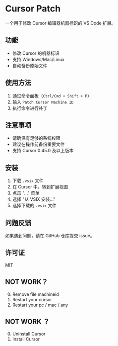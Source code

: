 # Cursor Patch

一个用于修改 Cursor 编辑器机器标识的 VS Code 扩展。

## 功能

- 修改 Cursor 的机器标识
- 支持 Windows/Mac/Linux
- 自动备份原始文件

## 使用方法

1. 通过命令面板（`Ctrl/Cmd + Shift + P`）
2. 输入 `Patch Cursor Machine ID`
3. 执行命令进行补丁

## 注意事项

- 请确保有足够的系统权限
- 建议在操作前备份重要文件
- 支持 Cursor 0.45.0 及以上版本

## 安装

1. 下载 `.vsix` 文件
2. 在 Cursor 中，转到扩展视图
3. 点击 "..." 菜单
4. 选择 "从 VSIX 安装..."
5. 选择下载的 `.vsix` 文件

## 问题反馈

如果遇到问题，请在 GitHub 仓库提交 issue。

## 许可证

MIT

## NOT WORK？

0. Remove file machineid
1. Restart your cursor
2. Restart your pc / mac / any

## NOT WORK ？
 0. Uninstall Cursor
 1. Install Cursor

